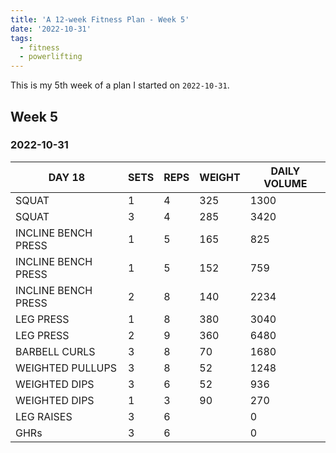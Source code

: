```yaml
---
title: 'A 12-week Fitness Plan - Week 5'
date: '2022-10-31'
tags:
  - fitness
  - powerlifting
---
```


This is my 5th week of a plan I started on `2022-10-31`.

## Week 5

### 2022-10-31

| DAY 18              | SETS | REPS | WEIGHT | DAILY VOLUME |
| ------------------- | ---- | ---- | ------ | ------------ |
| SQUAT               | 1    | 4    | 325    | 1300         |
| SQUAT               | 3    | 4    | 285    | 3420         |
| INCLINE BENCH PRESS | 1    | 5    | 165    | 825          |
| INCLINE BENCH PRESS | 1    | 5    | 152    | 759          |
| INCLINE BENCH PRESS | 2    | 8    | 140    | 2234         |
| LEG PRESS           | 1    | 8    | 380    | 3040         |
| LEG PRESS           | 2    | 9    | 360    | 6480         |
| BARBELL CURLS       | 3    | 8    | 70     | 1680         |
| WEIGHTED PULLUPS    | 3    | 8    | 52     | 1248         |
| WEIGHTED DIPS       | 3    | 6    | 52     | 936          |
| WEIGHTED DIPS       | 1    | 3    | 90     | 270          |
| LEG RAISES          | 3    | 6    |        | 0            |
| GHRs                | 3    | 6    |        | 0            |
